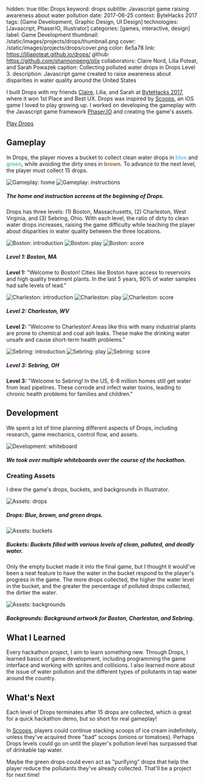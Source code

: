 hidden: true
title: Drops
keyword: drops
subtitle: Javascript game raising awareness about water pollution
date: 2017-06-25
context: ByteHacks 2017
tags: [Game Development, Graphic Design, UI Design]
technologies: [Javascript, PhaserIO, Illustrator]
categories: [games, interactive, design]
label: Game Development
thumbnail: /static/images/projects/drops/thumbnail.png
cover: /static/images/projects/drops/cover.png
color: 6e5a78
link: https://liliapoteat.github.io/drops/
github: https://github.com/shannonpeng/plix
collaborators: Claire Nord, Lilia Poteat, and Sarah Powazek
caption: Collecting polluted water drops in Drops Level 3.
description: Javascript game created to raise awareness about disparities in water quality around the United States

I built Drops with my friends [Claire](https://clairenord.com/), Lilia, and Sarah at [ByteHacks 2017](https://bytehacks2017.devpost.com/), where it won 1st Place and Best UX. Drops was inspired by [Scoops](https://itunes.apple.com/us/app/scoops-build-match-food-free/id291591378?mt=8), an iOS game I loved to play growing up. I worked on developing the gameplay with the Javascript game framework [Phaser.IO](http://phaser.io/) and creating the game's assets.

<a href="https://liliapoteat.github.io/drops/" class="button">
	Play Drops <i class="fas fa-external-link-alt external-icon"></i>
</a>

## Gameplay

In Drops, the player moves a bucket to collect clean water drops in **<span style="color:#74c5ef;">blue</span>** and **<span style="color:#66c89c">green</span>**, while avoiding the dirty ones in **<span style="color:#936e38">brown</span>**. To advance to the next level, the player must collect 15 drops.

<div class="image-set image-set-two" markdown="1">

![Gameplay: home](/static/images/projects/drops/home.png "Gameplay: home")
![Gameplay: instructions](/static/images/projects/drops/instructions.png "Gameplay: instructions")

##### The home and instruction screens at the beginning of Drops.

</div>

Drops has three levels: (1) Boston, Massachusetts, (2) Charleston, West Virginia, and (3) Sebring, Ohio. With each level, the ratio of dirty to clean water drops increases, raising the game difficulty while teaching the player about disparities in water quality between the three locations.

<div class="image-set image-set-three" markdown="1">

![Boston: introduction](/static/images/projects/drops/boston-intro.png "Boston: introduction")
![Boston: play](/static/images/projects/drops/boston-play.png "Boston: play")
![Boston: score](/static/images/projects/drops/boston-score.png "Boston: score")

##### Level 1: Boston, MA

</div>

**Level 1:** "Welcome to Boston! Cities like Boston have access to reservoirs and high quality treatment plants. In the last 5 years, 90% of water samples had safe levels of lead."

<div class="image-set image-set-three" markdown="1">

![Charleston: introduction](/static/images/projects/drops/charleston-intro.png "Charleston: introduction")
![Charleston: play](/static/images/projects/drops/charleston-play.png "Charleston: play")
![Charleston: score](/static/images/projects/drops/charleston-score.png "Charleston: score")

##### Level 2: Charleston, WV

</div>

**Level 2:** "Welcome to Charleston! Areas like this with many industrial plants are prone to chemical and coal ash leaks. These make the drinking water unsafe and cause short-term health problems."

<div class="image-set image-set-three" markdown="1">

![Sebring: introduction](/static/images/projects/drops/sebring-intro.png "Sebring: introduction")
![Sebring: play](/static/images/projects/drops/sebring-play.png "Sebring: play")
![Sebring: score](/static/images/projects/drops/sebring-score.png "Sebring: score")

##### Level 3: Sebring, OH

</div>

**Level 3:** "Welcome to Sebring! In the US, 6-8 million homes still get water from lead pipelines. These corrode and infect water toxins, leading to chronic health problems for families and children."

## Development

We spent a lot of time planning different aspects of Drops, including research, game mechanics, control flow, and assets.

<div class="image-set" markdown="1">

![Development: whiteboard](/static/images/projects/drops/whiteboard.jpg "Development: whiteboard")

##### We took over multiple whiteboards over the course of the hackathon.

</div>

### Creating Assets

I drew the game's drops, buckets, and backgrounds in Illustrator.

<div class="image-set" markdown="1">

![Assets: drops](/static/images/projects/drops/assets-drops.png "Assets: drops")

##### **Drops:** Blue, brown, and green drops.

</div>

<div class="image-set" markdown="1">

![Assets: buckets](/static/images/projects/drops/assets-buckets.png "Assets: buckets")

##### **Buckets:** Buckets filled with various levels of clean, polluted, and deadly water.

</div>

Only the empty bucket made it into the final game, but I thought it would've been a neat feature to have the water in the bucket respond to the player's progress in the game. The more drops collected, the higher the water level in the bucket, and the greater the percentage of polluted drops collected, the dirtier the water.

<div class="image-set" markdown="1">

![Assets: backgrounds](/static/images/projects/drops/assets-backgrounds.png "Assets: backgrounds")

##### **Backgrounds:** Background artwork for Boston, Charleston, and Sebring.

</div>

## What I Learned

Every hackathon project, I aim to learn something new. Through Drops, I learned basics of game development, including programming the game interface and working with sprites and collisions. I also learned more about the issue of water pollution and the different types of pollutants in tap water around the country.

## What's Next

Each level of Drops terminates after 15 drops are collected, which is great for a quick hackathon demo, but so short for real gameplay!

In [Scoops](https://itunes.apple.com/us/app/scoops-build-match-food-free/id291591378?mt=8), players could continue stacking scoops of ice cream indefinitely, unless they've acquired three "bad" scoops (onions or tomatoes). Perhaps Drops levels could go on until the player's pollution level has surpassed that of drinkable tap water.

Maybe the green drops could even act as "purifying" drops that help the player reduce the pollutants they've already collected. That'll be a project for next time!